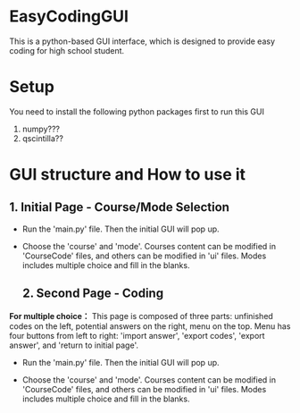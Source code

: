 # EasyCodingGUI
This is a python-based GUI interface, which is designed to provide easy coding for high school student.

# Setup
You need to install the following python packages first to run this GUI
1. numpy???
2. qscintilla??
  

# GUI structure and How to use it
  ## 1. Initial Page - Course/Mode Selection
- Run the 'main.py' file. Then the initial GUI will pop up.

- Choose the 'course' and 'mode'. Courses content can be modified in 'CourseCode' files, and others can be modified in 'ui' files. Modes includes multiple choice and fill in the blanks.


  ## 2. Second Page - Coding 
**For multiple choice：**
This page is composed of three parts: unfinished codes on the left, potential answers on the right, menu on the top. Menu has four buttons from left to right: 'import answer', 'export codes', 'export answer', and 'return to initial page'.

- Run the 'main.py' file. Then the initial GUI will pop up.

- Choose the 'course' and 'mode'. Courses content can be modified in 'CourseCode' files, and others can be modified in 'ui' files. Modes includes multiple choice and fill in the blanks.
